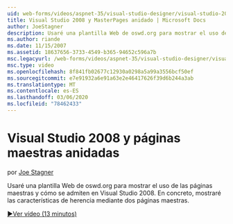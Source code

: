 ```yaml
---
uid: web-forms/videos/aspnet-35/visual-studio-designer/visual-studio-2008-and-nested-masterpages
title: Visual Studio 2008 y MasterPages anidado | Microsoft Docs
author: JoeStagner
description: Usaré una plantilla Web de oswd.org para mostrar el uso de las páginas maestras y cómo se admiten en Visual Studio 2008. En concreto, mostraré...
ms.author: riande
ms.date: 11/15/2007
ms.assetid: 18637656-3733-4549-b365-94652c596a7b
msc.legacyurl: /web-forms/videos/aspnet-35/visual-studio-designer/visual-studio-2008-and-nested-masterpages
msc.type: video
ms.openlocfilehash: 8f841fb02677c12930a0298a5a99a3556bcf50ef
ms.sourcegitcommit: e7e91932a6e91a63e2e46417626f39d6b244a3ab
ms.translationtype: MT
ms.contentlocale: es-ES
ms.lasthandoff: 03/06/2020
ms.locfileid: "78462433"
---
```

# <a name="visual-studio-2008-and-nested-masterpages"></a>Visual Studio 2008 y páginas maestras anidadas

por [Joe Stagner](https://github.com/JoeStagner)

Usaré una plantilla Web de oswd.org para mostrar el uso de las páginas maestras y cómo se admiten en Visual Studio 2008. En concreto, mostraré las características de herencia mediante dos páginas maestras.

[&#9654;Ver vídeo (13 minutos)](https://channel9.msdn.com/Blogs/ASP-NET-Site-Videos/visual-studio-2008-and-nested-masterpages)
